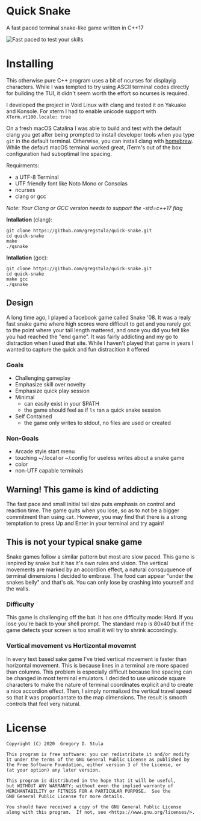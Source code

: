 # Quick Snake
A fast paced terminal snake-like game written in C++17

![Fast paced to test your skills](https://github.com/gregstula/quick-snake/blob/master/images/qsnake.gif)

# Installing #
This otherwise pure C++ program uses a bit of ncurses for displayig characters. While I was tempted to try using ASCII terminal codes directly for building the TUI, it didn't seem worth the effort so ncurses is required.

I developed the project in Void Linux with clang and tested it on Yakuake and Konsole. For xterm I had to enable unicode support with `XTerm.vt100.locale: true`

On a fresh macOS Catalina I was able to build and test with the default clang you get after being prompted to install developer tools when you type `git` in the default terminal. Otherwise, you can install clang with [homebrew](https://brew.sh/).
While the defautl macOS terminal worked great, iTerm's out of the box configuration had suboptimal line spacing.


Requirments:
  - a UTF-8 Terminal
  - UTF friendly font like Noto Mono or Consolas
  - ncurses
  - clang or gcc

*Note: Your Clang or GCC version needs to support the -std=c++17 flag*

**Intallation** (clang):

    git clone https://github.com/gregstula/quick-snake.git
    cd quick-snake
    make
    ./qsnake

**Intallation** (gcc):

    git clone https://github.com/gregstula/quick-snake.git
    cd quick-snake
    make gcc
    ./qsnake

## Design ##
A long time ago, I played a facebook game called Snake '08. It was a realy fast snake game where high scores were difficult to get and you rarely got to the point where your tail length mattered, and once you did you felt like you had reached the "end game". It was fairly addicting and my go to distraction when I used that site. While I haven't played that game in years I wanted to capture the quick and fun distracition it offered

### Goals ###
- Challenging gameplay
- Emphasize skill over novelty
- Emphasize quick play session
- Minimal
  - can easily exist in your $PATH
  - the game should feel as if `ls` ran a quick snake session
- Self Contained
  - the game only writes to stdout, no files are used or created

### Non-Goals ###
  - Arcade style start menu
  - touching ~/.local or ~/.config for useless writes about a snake game
  - color
  - non-UTF capable terminals

## Warning! This game is kind of addicting ##
The fast pace and small initial tail size puts emphasis on control and reaction time. The game quits when you lose, so as to not be a bigger commitment than using `cat`. However, you may find that there is a strong temptation to press Up and Enter in your terminal and try again!

## This is not your typical snake game ##
Snake games follow a similar pattern but most are slow paced. This game is isnpired by snake but it has it's own rules
and vision. The vertical movements are marked by an accordion effect, a natural consququence of terminal dimensions I
decided to embrase. The food can appear "under the snakes belly" and that's ok. You can only lose by crashing into
yourself and the walls.

### Difficulty ###
This game is challenging off the bat. It has one difficulty mode: Hard. If you lose you're back to your shell prompt.
The standard map is 80x40 but if the game detects your screen is too small it will try to shrink
accordingly.

### Vertical movement vs Hortizontal movemnt ###
In every text based sake game I've tried vertical movement is faster than horizontal movement. This is because lines in a terminal are more spaced than columns. This problem is especially difficult because line spacing can be changed in most terminal emulators. I decided to use unicode square characters to make the nature of terminal coordinates explicit and to create a nice accordion effect. Then, I simply normalized the vertical travel speed so that it was proportiantate to the map dimensions. The result is smooth controls that feel very natural.


# License #


    Copyright (C) 2020  Gregory D. Stula

    This program is free software: you can redistribute it and/or modify
    it under the terms of the GNU General Public License as published by
    the Free Software Foundation, either version 3 of the License, or
    (at your option) any later version.

    This program is distributed in the hope that it will be useful,
    but WITHOUT ANY WARRANTY; without even the implied warranty of
    MERCHANTABILITY or FITNESS FOR A PARTICULAR PURPOSE.  See the
    GNU General Public License for more details.

    You should have received a copy of the GNU General Public License
    along with this program.  If not, see <https://www.gnu.org/licenses/>.
